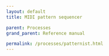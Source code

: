 ```yaml
---
layout: default
title: MIDI pattern sequencer

parent: Processes
grand_parent: Reference manual

permalink: /processes/patternist.html
---
```

